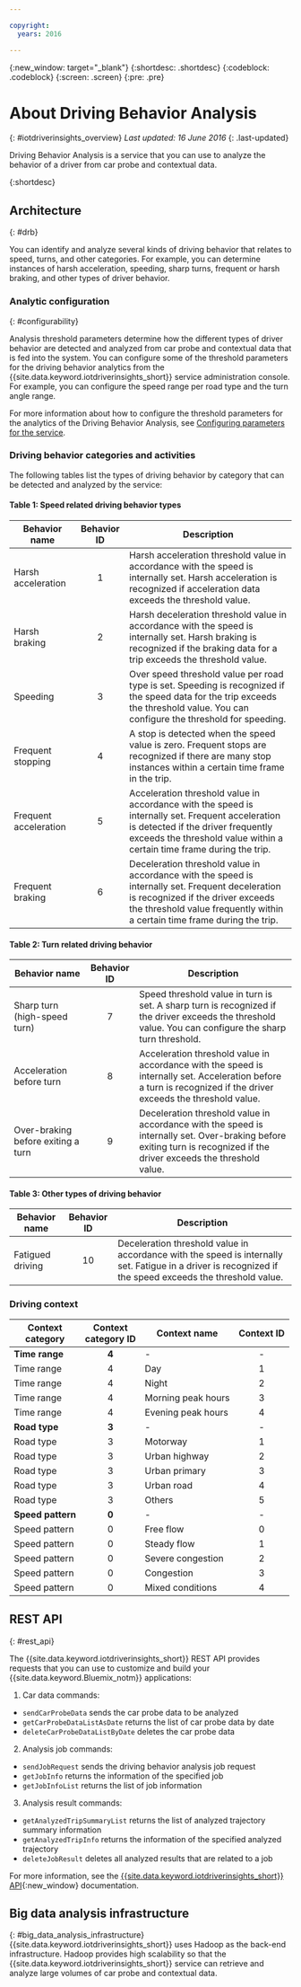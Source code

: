 ```yaml
---

copyright:
  years: 2016

---
```


{:new_window: target="_blank"}
{:shortdesc: .shortdesc}
{:codeblock: .codeblock}
{:screen: .screen}
{:pre: .pre}


# About Driving Behavior Analysis
{: #iotdriverinsights_overview}
*Last updated: 16 June 2016*
{: .last-updated}


Driving Behavior Analysis is a service that you can use to analyze the behavior of a driver from car probe and contextual data.

{:shortdesc}


## Architecture
{: #drb}

You can identify and analyze several kinds of driving behavior that relates to speed, turns, and other categories. For example, you can determine instances of harsh acceleration, speeding, sharp turns, frequent or harsh braking, and other types of driver behavior.

### Analytic configuration
{: #configurability}  

Analysis threshold parameters determine how the different types of driver behavior are detected and analyzed from car probe and contextual data that is fed into the system. You can configure some of the threshold parameters for the driving behavior analytics from the {{site.data.keyword.iotdriverinsights_short}} service administration console. For example, you can configure the speed range per road type and the turn angle range.

For more information about how to configure the threshold parameters for the analytics of the Driving Behavior Analysis, see [Configuring parameters for the service](drb_iotdriverinsights_admin.html#configureparameters).

### Driving behavior categories and activities

The following tables list the types of driving behavior by category that can be detected and analyzed by the service:

#### Table 1: Speed related driving behavior types

|Behavior name|Behavior ID|Description|
|--------|:-------:|------|
|Harsh acceleration|1|Harsh acceleration threshold value in accordance with the speed is internally set. Harsh acceleration is recognized if acceleration data exceeds the threshold value.|
|Harsh braking|2|Harsh deceleration threshold value in accordance with the speed is internally set. Harsh braking is recognized if the braking data for a trip exceeds the threshold value.|
|Speeding|3|Over speed threshold value per road type is set. Speeding is recognized if the speed data for the trip exceeds the threshold value. You can configure the threshold for speeding. |
|Frequent stopping|4|A stop is detected when the speed value is zero. Frequent stops are recognized if there are many stop instances within a certain time frame in the trip.|
|Frequent acceleration|5|Acceleration threshold value in accordance with the speed is internally set. Frequent acceleration is detected if the driver frequently exceeds the threshold value within a certain time frame during the trip.|
|Frequent braking|6|Deceleration threshold value in accordance with the speed is internally set. Frequent deceleration is recognized if the driver exceeds the threshold value frequently within a certain time frame during the trip.|

#### Table 2: Turn related driving behavior

|Behavior name|Behavior ID|Description|
|-------|:--------:|-------|
|Sharp turn (high-speed turn)|7|Speed threshold value in turn is set. A sharp turn is recognized if the driver exceeds the threshold value. You can configure the sharp turn threshold.
|Acceleration before turn|8|Acceleration threshold value in accordance with the speed is internally set. Acceleration before a turn is recognized if the driver exceeds the threshold value.
|Over-braking before exiting a turn|9|Deceleration threshold value in accordance with the speed is internally set. Over-braking before exiting turn is recognized if the driver exceeds the threshold value.

#### Table 3: Other types of driving behavior

|Behavior name|Behavior ID|Description|
|-------|:--------:|-------|
|Fatigued driving|10|Deceleration threshold value in accordance with the speed is internally set. Fatigue in a driver is recognized if the speed exceeds the threshold value.|


### Driving context
|Context<br/>category|Context<br/>category ID|Context name|Context ID|
|-------|:-----:|--------|:-------:|
|**Time range**|**4**|\-|\-|
|Time range|4|Day|1|
|Time range|4|Night|2|
|Time range|4|Morning peak hours|3|
|Time range|4|Evening peak hours|4|
|**Road type**|**3**|\-|\-|
|Road type|3|Motorway|1|
|Road type|3|Urban highway|2|
|Road type|3|Urban primary|3|
|Road type|3|Urban road|4|
|Road type|3|Others|5|
|**Speed pattern**|**0**|\-|\-|
|Speed pattern|0|Free flow|0|
|Speed pattern|0|Steady flow|1|
|Speed pattern|0|Severe congestion|2|
|Speed pattern|0|Congestion|3|
|Speed pattern|0|Mixed conditions|4|


## REST API
{: #rest_api}

The {{site.data.keyword.iotdriverinsights_short}} REST API provides requests that you can use to customize and build your {{site.data.keyword.Bluemix_notm}} applications:

 1. Car data commands:
   - `sendCarProbeData` sends the car probe data to be analyzed
   - `getCarProbeDataListAsDate` returns the list of car probe data by date
   - `deleteCarProbeDataListByDate` deletes the car probe data
 2. Analysis job commands:
   - `sendJobRequest` sends the driving behavior analysis job request
   - `getJobInfo` returns the information of the specified job
   - `getJobInfoList` returns the list of job information
 3. Analysis result commands:
   - `getAnalyzedTripSummaryList` returns the list of analyzed trajectory summary information
   - `getAnalyzedTripInfo` returns the information of the specified analyzed trajectory
   - `deleteJobResult` deletes all analyzed results that are related to a job

For more information, see the [{{site.data.keyword.iotdriverinsights_short}} API](http://ibm.biz/IoTDriverBehavior_APIdoc){:new_window} documentation.

## Big data analysis infrastructure
{: #big_data_analysis_infrastructure}
{{site.data.keyword.iotdriverinsights_short}} uses Hadoop as the back-end infrastructure. Hadoop provides high scalability so that the {{site.data.keyword.iotdriverinsights_short}} service can retrieve and analyze large volumes of car probe and contextual data.
